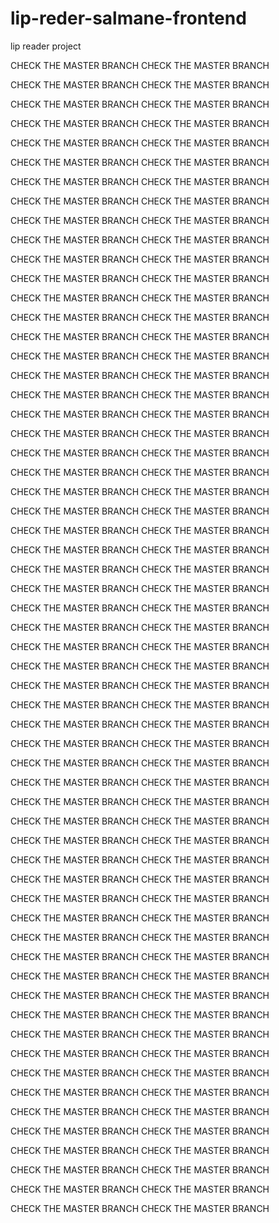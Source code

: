 # lip-reder-salmane-frontend
lip reader project 





CHECK THE MASTER BRANCH 
CHECK THE MASTER BRANCH 

CHECK THE MASTER BRANCH 
CHECK THE MASTER BRANCH 

CHECK THE MASTER BRANCH 
CHECK THE MASTER BRANCH 

CHECK THE MASTER BRANCH 
CHECK THE MASTER BRANCH 

CHECK THE MASTER BRANCH 
CHECK THE MASTER BRANCH 

CHECK THE MASTER BRANCH 
CHECK THE MASTER BRANCH 

CHECK THE MASTER BRANCH 
CHECK THE MASTER BRANCH 

CHECK THE MASTER BRANCH 
CHECK THE MASTER BRANCH 

CHECK THE MASTER BRANCH 
CHECK THE MASTER BRANCH 

CHECK THE MASTER BRANCH 
CHECK THE MASTER BRANCH 

CHECK THE MASTER BRANCH 
CHECK THE MASTER BRANCH 

CHECK THE MASTER BRANCH 
CHECK THE MASTER BRANCH 

CHECK THE MASTER BRANCH 
CHECK THE MASTER BRANCH 

CHECK THE MASTER BRANCH 
CHECK THE MASTER BRANCH 

CHECK THE MASTER BRANCH 
CHECK THE MASTER BRANCH 

CHECK THE MASTER BRANCH 
CHECK THE MASTER BRANCH 

CHECK THE MASTER BRANCH 
CHECK THE MASTER BRANCH 

CHECK THE MASTER BRANCH 
CHECK THE MASTER BRANCH 

CHECK THE MASTER BRANCH 
CHECK THE MASTER BRANCH 

CHECK THE MASTER BRANCH 
CHECK THE MASTER BRANCH 

CHECK THE MASTER BRANCH 
CHECK THE MASTER BRANCH 

CHECK THE MASTER BRANCH 
CHECK THE MASTER BRANCH 

CHECK THE MASTER BRANCH 
CHECK THE MASTER BRANCH 

CHECK THE MASTER BRANCH 
CHECK THE MASTER BRANCH 

CHECK THE MASTER BRANCH 
CHECK THE MASTER BRANCH 

CHECK THE MASTER BRANCH 
CHECK THE MASTER BRANCH 

CHECK THE MASTER BRANCH 
CHECK THE MASTER BRANCH 

CHECK THE MASTER BRANCH 
CHECK THE MASTER BRANCH 

CHECK THE MASTER BRANCH 
CHECK THE MASTER BRANCH 

CHECK THE MASTER BRANCH 
CHECK THE MASTER BRANCH 

CHECK THE MASTER BRANCH 
CHECK THE MASTER BRANCH 

CHECK THE MASTER BRANCH 
CHECK THE MASTER BRANCH 

CHECK THE MASTER BRANCH 
CHECK THE MASTER BRANCH 

CHECK THE MASTER BRANCH 
CHECK THE MASTER BRANCH 

CHECK THE MASTER BRANCH 
CHECK THE MASTER BRANCH 

CHECK THE MASTER BRANCH 
CHECK THE MASTER BRANCH 

CHECK THE MASTER BRANCH 
CHECK THE MASTER BRANCH 

CHECK THE MASTER BRANCH 
CHECK THE MASTER BRANCH 

CHECK THE MASTER BRANCH 
CHECK THE MASTER BRANCH 

CHECK THE MASTER BRANCH 
CHECK THE MASTER BRANCH 

CHECK THE MASTER BRANCH 
CHECK THE MASTER BRANCH 

CHECK THE MASTER BRANCH 
CHECK THE MASTER BRANCH 

CHECK THE MASTER BRANCH 
CHECK THE MASTER BRANCH 

CHECK THE MASTER BRANCH 
CHECK THE MASTER BRANCH 

CHECK THE MASTER BRANCH 
CHECK THE MASTER BRANCH 

CHECK THE MASTER BRANCH 
CHECK THE MASTER BRANCH 

CHECK THE MASTER BRANCH 
CHECK THE MASTER BRANCH 

CHECK THE MASTER BRANCH 
CHECK THE MASTER BRANCH 

CHECK THE MASTER BRANCH 
CHECK THE MASTER BRANCH 

CHECK THE MASTER BRANCH 
CHECK THE MASTER BRANCH 

CHECK THE MASTER BRANCH 
CHECK THE MASTER BRANCH 

CHECK THE MASTER BRANCH 
CHECK THE MASTER BRANCH 

CHECK THE MASTER BRANCH 
CHECK THE MASTER BRANCH 

CHECK THE MASTER BRANCH 
CHECK THE MASTER BRANCH 

CHECK THE MASTER BRANCH 
CHECK THE MASTER BRANCH 

CHECK THE MASTER BRANCH 
CHECK THE MASTER BRANCH 

CHECK THE MASTER BRANCH 
CHECK THE MASTER BRANCH 

CHECK THE MASTER BRANCH 
CHECK THE MASTER BRANCH 

CHECK THE MASTER BRANCH 
CHECK THE MASTER BRANCH 

CHECK THE MASTER BRANCH 
CHECK THE MASTER BRANCH 



